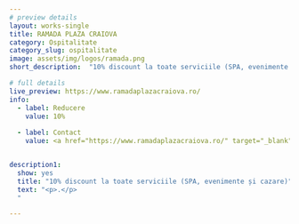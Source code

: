 ```yaml
---
# preview details
layout: works-single
title: RAMADA PLAZA CRAIOVA
category: Ospitalitate
category_slug: ospitalitate
image: assets/img/logos/ramada.png
short_description:  "10% discount la toate serviciile (SPA, evenimente și cazare)"

# full details
live_preview: https://www.ramadaplazacraiova.ro/
info:
  - label: Reducere
    value: 10% 
    
  - label: Contact
    value: <a href="https://www.ramadaplazacraiova.ro/" target="_blank">Website</a>


description1:
  show: yes
  title: "10% discount la toate serviciile (SPA, evenimente și cazare)"
  text: "<p>.</p>
  "

---
```

